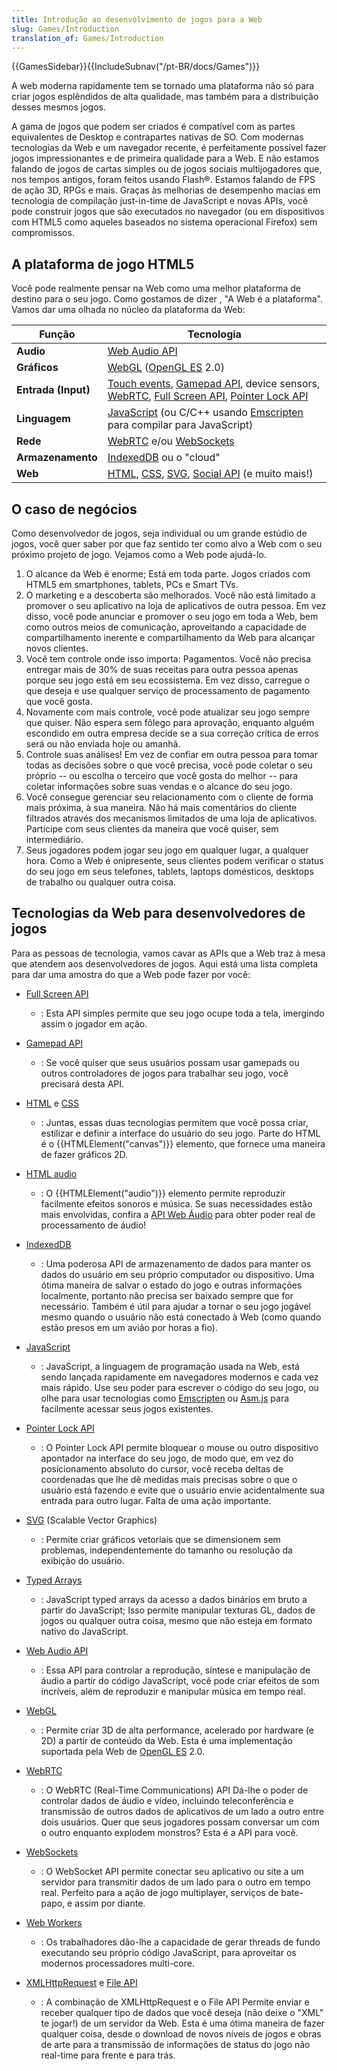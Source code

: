 ```yaml
---
title: Introdução ao desenvolvimento de jogos para a Web
slug: Games/Introduction
translation_of: Games/Introduction
---
```

{{GamesSidebar}}{{IncludeSubnav("/pt-BR/docs/Games")}}

A web moderna rapidamente tem se tornado uma plataforma não só para criar jogos esplêndidos de alta qualidade, mas também para a distribuição desses mesmos jogos.

A gama de jogos que podem ser criados é compatível com as partes equivalentes de Desktop e contrapartes nativas de SO. Com modernas tecnologias da Web e um navegador recente, é perfeitamente possível fazer jogos impressionantes e de primeira qualidade para a Web. E não estamos falando de jogos de cartas simples ou de jogos sociais multijogadores que, nos tempos antigos, foram feitos usando Flash®. Estamos falando de FPS de ação 3D, RPGs e mais. Graças às melhorias de desempenho macias em tecnologia de compilação just-in-time de JavaScript e novas APIs, você pode construir jogos que são executados no navegador (ou em dispositivos com HTML5 como aqueles baseados no sistema operacional Firefox) sem compromissos.

## A plataforma de jogo HTML5

Você pode realmente pensar na Web como uma melhor plataforma de destino para o seu jogo. Como gostamos de dizer , "A Web é a plataforma". Vamos dar uma olhada no núcleo da plataforma da Web:

| Função              | Tecnologia                                                                                                                                                                                                                                                                                                                                                                                  |
| ------------------- | ------------------------------------------------------------------------------------------------------------------------------------------------------------------------------------------------------------------------------------------------------------------------------------------------------------------------------------------------------------------------------------------- |
| **Audio**           | [Web Audio API](/pt-BR/docs/Web/API/API_Web_Audio "/en-US/docs/Web_Audio_API")                                                                                                                                                                                                                                                                                                              |
| **Gráficos**        | [WebGL](/pt-BR/docs/Web/API/WebGL_API "/en-US/docs/WebGL") ([OpenGL ES](http://www.khronos.org/opengles/) 2.0)                                                                                                                                                                                                                                                                              |
| **Entrada (Input)** | [Touch events](/pt-BR/docs/Web/Guide/Events/Touch_events "/en-US/docs/DOM/Touch_events"), [Gamepad API](/pt-BR/docs/API/Gamepad/Using_Gamepad_API), device sensors, [WebRTC](/pt-BR/docs/WebRTC), [Full Screen API](/pt-BR/docs/Web/API/Fullscreen_API "/en-US/docs/DOM/Using_fullscreen_mode"), [Pointer Lock API](/pt-BR/docs/Web/API/Pointer_Lock_API "/en-US/docs/WebAPI/Pointer_Lock") |
| **Linguagem**       | [JavaScript](/pt-BR/docs/Web/JavaScript "/en-US/docs/JavaScript") (ou C/C++ usando [Emscripten](https://github.com/kripken/emscripten/wiki) para compilar para JavaScript)                                                                                                                                                                                                                  |
| **Rede**            | [WebRTC](/pt-BR/docs/WebRTC) e/ou [WebSockets](/pt-BR/docs/WebSockets "/en-US/docs/WebSockets")                                                                                                                                                                                                                                                                                             |
| **Armazenamento**   | [IndexedDB](/pt-BR/docs/IndexedDB "/en-US/docs/IndexedDB") ou o "cloud"                                                                                                                                                                                                                                                                                                                     |
| **Web**             | [HTML](/pt-BR/docs/Web/HTML "/en-US/docs/HTML"), [CSS](/pt-BR/docs/Web/CSS "/en-US/docs/CSS"), [SVG](/pt-BR/docs/Web/SVG "/en-US/docs/SVG"), [Social API](/pt-BR/docs/api_social "/en-US/docs/Social_API") (e muito mais!)                                                                                                                                                                  |

## O caso de negócios

Como desenvolvedor de jogos, seja individual ou um grande estúdio de jogos, você quer saber por que faz sentido ter como alvo a Web com o seu próximo projeto de jogo. Vejamos como a Web pode ajudá-lo.

1.  O alcance da Web é enorme; Está em toda parte. Jogos criados com HTML5 em smartphones, tablets, PCs e Smart TVs.
2.  O marketing e a descoberta são melhorados. Você não está limitado a promover o seu aplicativo na loja de aplicativos de outra pessoa. Em vez disso, você pode anunciar e promover o seu jogo em toda a Web, bem como outros meios de comunicação, aproveitando a capacidade de compartilhamento inerente e compartilhamento da Web para alcançar novos clientes.
3.  Você tem controle onde isso importa: Pagamentos. Você não precisa entregar mais de 30% de suas receitas para outra pessoa apenas porque seu jogo está em seu ecossistema. Em vez disso, carregue o que deseja e use qualquer serviço de processamento de pagamento que você gosta.
4.  Novamente com mais controle, você pode atualizar seu jogo sempre que quiser. Não espera sem fôlego para aprovação, enquanto alguém escondido em outra empresa decide se a sua correção crítica de erros será ou não enviada hoje ou amanhã.
5.  Controle suas análises! Em vez de confiar em outra pessoa para tomar todas as decisões sobre o que você precisa, você pode coletar o seu próprio -- ou escolha o terceiro que você gosta do melhor -- para coletar informações sobre suas vendas e o alcance do seu jogo.
6.  Você consegue gerenciar seu relacionamento com o cliente de forma mais próxima, à sua maneira. Não há mais comentários do cliente filtrados através dos mecanismos limitados de uma loja de aplicativos. Participe com seus clientes da maneira que você quiser, sem intermediário.
7.  Seus jogadores podem jogar seu jogo em qualquer lugar, a qualquer hora. Como a Web é onipresente, seus clientes podem verificar o status do seu jogo em seus telefones, tablets, laptops domésticos, desktops de trabalho ou qualquer outra coisa.

## Tecnologias da Web para desenvolvedores de jogos

Para as pessoas de tecnologia, vamos cavar as APIs que a Web traz à mesa que atendem aos desenvolvedores de jogos. Aqui está uma lista completa para dar uma amostra do que a Web pode fazer por você:

- [Full Screen API](/pt-BR/docs/Web/API/Fullscreen_API "/en-US/docs/DOM/Using_fullscreen_mode")
  - : Esta API simples permite que seu jogo ocupe toda a tela, imergindo assim o jogador em ação.
- [Gamepad API](/pt-BR/docs/API/Gamepad/Using_Gamepad_API)
  - : Se você quiser que seus usuários possam usar gamepads ou outros controladores de jogos para trabalhar seu jogo, você precisará desta API.
- [HTML](/pt-BR/docs/Web/HTML "/en-US/docs/HTML") e [CSS](/pt-BR/docs/Web/CSS "/en-US/docs/CSS")
  - : Juntas, essas duas tecnologias permitem que você possa criar, estilizar e definir a interface do usuário do seu jogo. Parte do HTML é o {{HTMLElement("canvas")}} elemento, que fornece uma maneira de fazer gráficos 2D.
- [HTML audio](/pt-BR/docs/Web/HTML/Element/Audio "/en-US/docs/HTML/Element/audio")
  - : O {{HTMLElement("audio")}} elemento permite reproduzir facilmente efeitos sonoros e música. Se suas necessidades estão mais envolvidas, confira a [API Web Áudio](/pt-BR/docs/Web/API/API_Web_Audio) para obter poder real de processamento de áudio!
- [IndexedDB](/pt-BR/docs/IndexedDB "/en-US/docs/IndexedDB")
  - : Uma poderosa API de armazenamento de dados para manter os dados do usuário em seu próprio computador ou dispositivo. Uma ótima maneira de salvar o estado do jogo e outras informações localmente, portanto não precisa ser baixado sempre que for necessário. Também é útil para ajudar a tornar o seu jogo jogável mesmo quando o usuário não está conectado à Web (como quando estão presos em um avião por horas a fio).
- [JavaScript](/pt-BR/docs/Web/JavaScript "/en-US/docs/JavaScript")
  - : JavaScript, a linguagem de programação usada na Web, está sendo lançada rapidamente em navegadores modernos e cada vez mais rápido. Use seu poder para escrever o código do seu jogo, ou olhe para usar tecnologias como [Emscripten](https://github.com/kripken/emscripten/wiki) ou [Asm.js](http://asmjs.org/spec/latest/) para facilmente acessar seus jogos existentes.
- [Pointer Lock API](/pt-BR/docs/Web/API/Pointer_Lock_API "/en-US/docs/WebAPI/Pointer_Lock")
  - : O Pointer Lock API permite bloquear o mouse ou outro dispositivo apontador na interface do seu jogo, de modo que, em vez do posicionamento absoluto do cursor, você receba deltas de coordenadas que lhe dê medidas mais precisas sobre o que o usuário está fazendo e evite que o usuário envie acidentalmente sua entrada para outro lugar. Falta de uma ação importante.
- [SVG](/pt-BR/docs/Web/SVG "/en-US/docs/SVG") (Scalable Vector Graphics)

  - : Permite criar gráficos vetoriais que se dimensionem sem problemas, independentemente do tamanho ou resolução da exibição do usuário.

- [Typed Arrays](/pt-BR/docs/Web/JavaScript/Typed_arrays "/en-US/docs/JavaScript/Typed_arrays")
  - : JavaScript typed arrays da acesso a dados binários em bruto a partir do JavaScript; Isso permite manipular texturas GL, dados de jogos ou qualquer outra coisa, mesmo que não esteja em formato nativo do JavaScript.
- [Web Audio API](/pt-BR/docs/Web/API/WebGL_API "/en-US/docs/Web_Audio_API")
  - : Essa API para controlar a reprodução, síntese e manipulação de áudio a partir do código JavaScript, você pode criar efeitos de som incríveis, além de reproduzir e manipular música em tempo real.
- [WebGL](/pt-BR/docs/Web/API/WebGL_API "/en-US/docs/WebGL")
  - : Permite criar 3D de alta performance, acelerado por hardware (e 2D) a partir de conteúdo da Web. Esta é uma implementação suportada pela Web de [OpenGL ES](http://www.khronos.org/opengles/) 2.0.
- [WebRTC](/pt-BR/docs/WebRTC)
  - : O WebRTC (Real-Time Communications) API Dá-lhe o poder de controlar dados de áudio e vídeo, incluindo teleconferência e transmissão de outros dados de aplicativos de um lado a outro entre dois usuários. Quer que seus jogadores possam conversar um com o outro enquanto explodem monstros? Esta é a API para você.
- [WebSockets](/pt-BR/docs/WebSockets "/en-US/docs/WebSockets")
  - : O WebSocket API permite conectar seu aplicativo ou site a um servidor para transmitir dados de um lado para o outro em tempo real. Perfeito para a ação de jogo multiplayer, serviços de bate-papo, e assim por diante.
- [Web Workers](/pt-BR/docs/DOM/Using_web_workers)
  - : Os trabalhadores dão-lhe a capacidade de gerar threads de fundo executando seu próprio código JavaScript, para aproveitar os modernos processadores multi-core.
- [XMLHttpRequest](/pt-BR/docs/Web/API/XMLHttpRequest "/en-US/docs/DOM/XMLHttpRequest") e [File API](/pt-BR/docs/Web/API/File_and_Directory_Entries_API "/en-US/docs/DOM/File_API")
  - : A combinação de XMLHttpRequest e o File API Permite enviar e receber qualquer tipo de dados que você deseja (não deixe o "XML" te jogar!) de um servidor da Web. Esta é uma ótima maneira de fazer qualquer coisa, desde o download de novos níveis de jogos e obras de arte para a transmissão de informações de status do jogo não real-time para frente e para trás.
